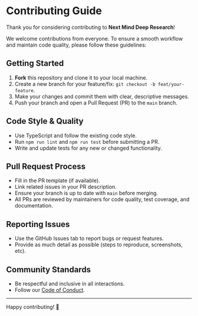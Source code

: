 # Contributing Guide

Thank you for considering contributing to **Next Mind Deep Research**!

We welcome contributions from everyone. To ensure a smooth workflow and maintain code quality, please follow these guidelines:

## Getting Started
1. **Fork** this repository and clone it to your local machine.
2. Create a new branch for your feature/fix: `git checkout -b feat/your-feature`.
3. Make your changes and commit them with clear, descriptive messages.
4. Push your branch and open a Pull Request (PR) to the `main` branch.

## Code Style & Quality
- Use TypeScript and follow the existing code style.
- Run `npm run lint` and `npm run test` before submitting a PR.
- Write and update tests for any new or changed functionality.

## Pull Request Process
- Fill in the PR template (if available).
- Link related issues in your PR description.
- Ensure your branch is up to date with `main` before merging.
- All PRs are reviewed by maintainers for code quality, test coverage, and documentation.

## Reporting Issues
- Use the GitHub Issues tab to report bugs or request features.
- Provide as much detail as possible (steps to reproduce, screenshots, etc).

## Community Standards
- Be respectful and inclusive in all interactions.
- Follow our [Code of Conduct](CODE_OF_CONDUCT.md).

---
Happy contributing! 🚀
